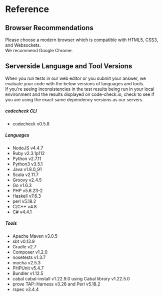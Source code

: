 # Reference

## Browser Recommendations
Please choose a modern browser which is compatible with HTML5, CSS3, and Websockets.  
We recommend Google Chrome.

## Serverside Language and Tool Versions

When you run tests in our web editor or you submit your answer, we evaluate your code with the below versions of languages and tools.  
If you're seeing inconsistencies in the test results being run in your local environment and the results displayed on code-check.io, check to see if you are using the exact same dependency versions as our servers.

##### codecheck CLI  
- codecheck v0.5.8

##### Languages
- NodeJS v4.4.7
- Ruby v2.3.1p112
- Python v2.7.11
- Python3 v3.5.1
- Java v1.8.0_91
- Scala v2.11.7
- Groovy v2.4.5
- Go v1.6.3
- PHP v5.6.23-2
- Haskell v7.6.3
- perl v5.18.2
- C/C++ v4.8
- C# v4.4.1

##### Tools
- Apache Maven v3.0.5
- sbt v0.13.9
- Gradle v2.7
- Composer v1.2.0
- nosetests v1.3.7
- mocha v2.5.3
- PHPUnit v5.4.7
- Bundler v1.12.5
- cabal cabal-install v1.22.9.0 using Cabal library v1.22.5.0
- prove TAP::Harness v3.26 and Perl v5.18.2
- rspec v3.4.4
